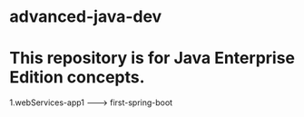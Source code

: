 # advanced-java-dev
This repository is for Java Enterprise Edition concepts.
=================================================================================================

1.webServices-app1    --->   first-spring-boot